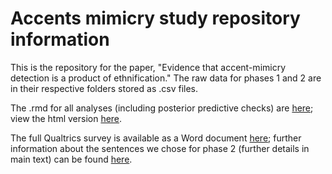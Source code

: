 # Accents mimicry study repository information
 
This is the repository for the paper, "Evidence that accent-mimicry detection is a product of ethnification." The raw data for phases 1 and 2 are in their respective folders stored as .csv files.

The .rmd for all analyses (including posterior predictive checks) are <a href="https://github.com/jonathanrgoodman/accents-2/blob/main/Analyses.Rmd">here</a>; view the html version <a href="https://htmlpreview.github.io/?https://github.com/jonathanrgoodman/accents-2/blob/main/Analyses.nb.html">here</a>.

The full Qualtrics survey is available as a Word document <a href="https://github.com/jonathanrgoodman/accents-2/blob/main/Qualtics-survey.docx">here</a>; further information about the sentences we chose for phase 2 (further details in main text) can be found <a href="https://github.com/jonathanrgoodman/accents-2/blob/main/Phase2-sentences.docx">here</a>.
